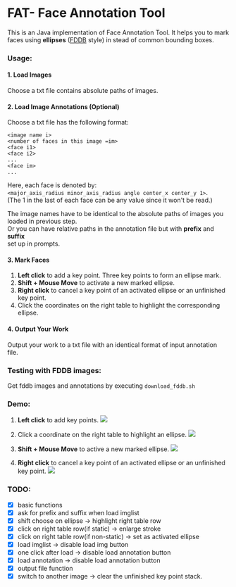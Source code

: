 # FAT- Face Annotation Tool
This is an Java implementation of Face Annotation Tool. It helps you to mark faces 
using **ellipses** ([FDDB](http://vis-www.cs.umass.edu/fddb/) style) in stead of common bounding boxes.


### Usage:
#### 1. Load Images
Choose a txt file contains absolute paths of images.

#### 2. Load Image Annotations (Optional)
Choose a txt file has the following format:

```...
<image name i>
<number of faces in this image =im>
<face i1>
<face i2>
...
<face im>
...
```

Here, each face is denoted by:\
`<major_axis_radius minor_axis_radius angle center_x center_y 1>`.\
(The 1 in the last of each face can be any value since it won't be read.)

The image names have to be identical to the absolute paths of images you loaded in previous step.\
Or you can have relative paths in the annotation file but with **prefix** and **suffix**\
set up in prompts.

#### 3. Mark Faces
1. **Left click** to add a key point. Three key points to form an ellipse mark.
2. **Shift + Mouse Move** to activate a new marked ellipse.
3. **Right click** to cancel a key point of an activated ellipse or an unfinished 
key point.
4. Click the coordinates on the right table to highlight the corresponding ellipse.

#### 4. Output Your Work
Output your work to a txt file with an identical format of input annotation file.

### Testing with FDDB images:
Get fddb images and annotations by executing `download_fddb.sh`

### Demo:

1. **Left click** to add key points.
  ![](./gif/leftclicktoadd.gif)

  

  

  

2. Click a coordinate on the right table to highlight an ellipse.
![](gif/selectOntable.gif)

3. **Shift + Mouse Move** to active a new marked ellipse.
![](gif/shiftSelect.gif)

4. **Right click** to cancel a key point of an activated ellipse or an unfinished 
key point.
![](gif/rightClick.gif)

### TODO:
- [x]  basic functions
- [x]  ask for prefix and suffix when load imglist
- [x]  shift choose on ellipse -> highlight right table row
- [x]  click on right table row(if static) -> enlarge stroke
- [x]  click on right table row(if non-static) -> set as activated ellipse
- [x]  load imglist -> disable load img button
- [x]  one click after load -> disable load annotation button
- [x]  load annotation -> disable load annotation button
- [x]  output file function 
- [x]  switch to another image -> clear the unfinished key point stack.
